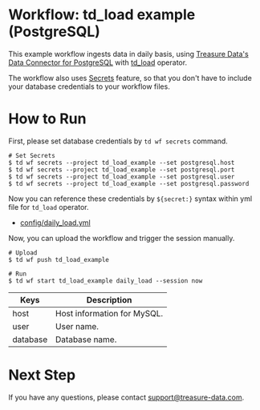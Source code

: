 # Workflow: td_load example (PostgreSQL)

This example workflow ingests data in daily basis, using [Treasure Data's Data Connector for PostgreSQL](https://docs.treasuredata.com/display/public/INT/PostgreSQL+Import+Integration) with [td_load](https://docs.digdag.io/operators.html#td-load-treasure-data-bulk-loading) operator.

The workflow also uses [Secrets](https://docs.treasuredata.com/display/public/PD/Workflows+and+Machine+Learning-secrets) feature, so that you don't have to include your database credentials to your workflow files.

# How to Run

First, please set database credentials by `td wf secrets` command.

    # Set Secrets
    $ td wf secrets --project td_load_example --set postgresql.host
    $ td wf secrets --project td_load_example --set postgresql.port
    $ td wf secrets --project td_load_example --set postgresql.user
    $ td wf secrets --project td_load_example --set postgresql.password

Now you can reference these credentials by `${secret:}` syntax within yml file for `td_load` operator.

- [config/daily_load.yml](config/daily_load.yml)

Now, you can upload the workflow and trigger the session manually.

    # Upload
    $ td wf push td_load_example
    
    # Run
    $ td wf start td_load_example daily_load --session now
    
| Keys     | Description |
| -------- | ----------- |
| host     | Host information for MySQL. |
| user     | User name. |
| database | Database name. |

# Next Step

If you have any questions, please contact support@treasure-data.com.
